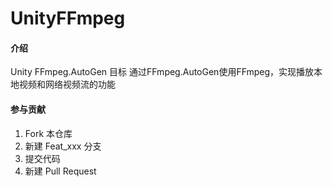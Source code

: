 # UnityFFmpeg

#### 介绍
Unity FFmpeg.AutoGen
目标 通过FFmpeg.AutoGen使用FFmpeg，实现播放本地视频和网络视频流的功能

#### 参与贡献

1.  Fork 本仓库
2.  新建 Feat_xxx 分支
3.  提交代码
4.  新建 Pull Request 
